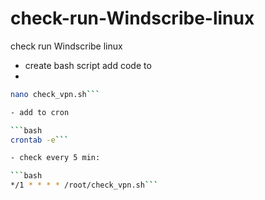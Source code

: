 # check-run-Windscribe-linux

check run Windscribe linux

- create bash script add code to 
- 
```bash
nano check_vpn.sh```

- add to cron

```bash
crontab -e```

- check every 5 min:

```bash
*/1 * * * * /root/check_vpn.sh```
